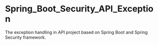 # Spring_Boot_Security_API_Exception
The exception handling in API project based on Spring Boot and Spring Security framework.
